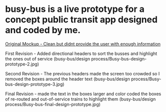 # busy-bus is a live prototype for a concept public transit app designed and coded by me.

[Original Mockup - Clean but didnt provide the user with enough information](https://raw.githubusercontent.com/hilljhannah/busy-bus/screenshots/Busy-bus-design-prototype-1.jpg)   

First Revision - Added directional headers to sort the busses and highlight the ones out of service
(busy-bus/design process/Busy-bus-design-prototype-2.jpg)
    

Second Revision - The previous headers made the screen too crowded so I removed the boxes around the header text
(busy-bus/design process/Busy-bus-design-prototype-3.jpg)

Final Revision - made the text in the boxes larger and color coded the boxes of re-routed and out-of-service trains to highlight them
(busy-bus/design process/Busy-bus-final-design-prototype.jpg)
      

